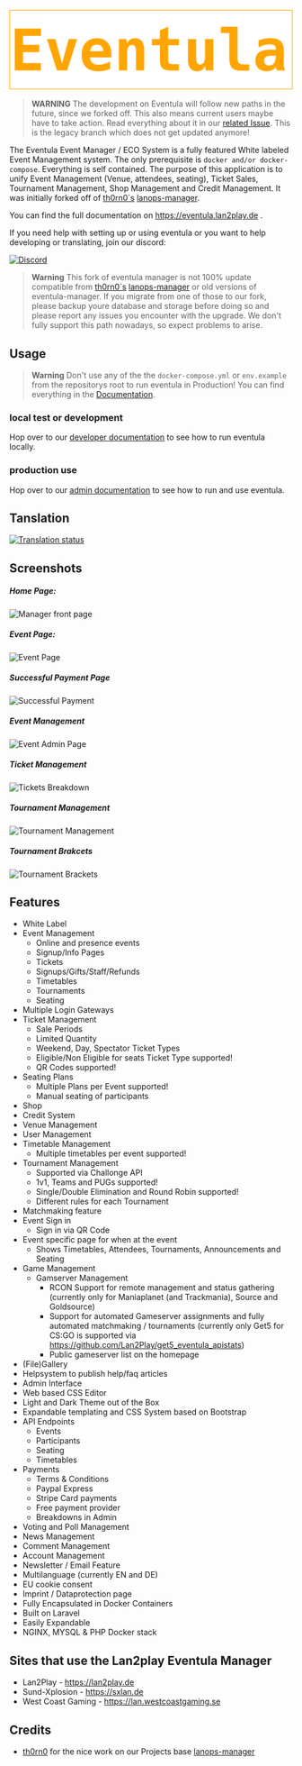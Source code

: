 ![Eventula Logo](resources/images/eventula_sample_logo.png)

> **WARNING**
> The development on Eventula will follow new paths in the future, since we forked off. This also means current users maybe have to take action. Read everything about it in our [related Issue](https://github.com/Lan2Play/eventula-manager/issues/842). This is the legacy branch which does not get updated anymore!


The Eventula Event Manager / ECO System is a fully featured White labeled Event Management system. The only prerequisite is `docker and/or docker-compose`. Everything is self contained. The purpose of this application is to unify Event Management (Venue, attendees, seating), Ticket Sales, Tournament Management, Shop Management and Credit Management. It was initially forked off of [th0rn0`s](https://github.com/th0rn0) [lanops-manager](https://github.com/th0rn0/lanops-manager).

<!-- commented out because of the downtimes -->
<!-- https://eventula.com -->

You can find the full documentation on https://eventula.lan2play.de .

If you need help with setting up or using eventula or you want to help developing or translating, join our discord:


[![Discord](https://discordapp.com/api/guilds/748086853449810013/widget.png?style=banner3)](https://discord.gg/zF5C9WPWFq)

<!-- commented out because of the downtimes -->
<!-- If you are using this please consider signing up to eventula for event mapping. -->

> **Warning**
> This fork of eventula manager is not 100% update compatible from [th0rn0`s](https://github.com/th0rn0) [lanops-manager](https://github.com/th0rn0/lanops-manager) or old versions of eventula-manager. If you migrate from one of those to our fork, please backup youre database and storage before doing so and please report any issues you encounter with the upgrade. We don't fully support this path nowadays, so expect problems to arise.


## Usage

> **Warning**
> Don't use any of the the ``docker-compose.yml`` or ``env.example`` from the repositorys root to run eventula in Production! You can find everything in the [Documentation](https://eventula.lan2play.de/admin/getting_started.html).


### local test or development
Hop over to our [developer documentation](https://eventula.lan2play.de/dev/getting_started.html) to see how to run eventula locally.

### production use
Hop over to our [admin documentation](https://eventula.lan2play.de/admin/getting_started.html) to see how to run and use eventula.


## Tanslation

[![Translation status](https://translate.lan2play.de/widgets/eventula-manager/-/multi-auto.svg)](https://translate.lan2play.de/engage/eventula-manager/)

## Screenshots
##### Home Page:

![Manager front page](https://raw.githubusercontent.com/Lan2Play/eventula-manager/legacy/resources/images/home-page.png)
##### Event Page:
![Event Page](https://raw.githubusercontent.com/Lan2Play/eventula-manager/legacy/resources/images/events-page.png)
##### Successful Payment Page
![Successful Payment](https://raw.githubusercontent.com/Lan2Play/eventula-manager/legacy/resources/images/success-payment-page.png)
##### Event Management
![Event Admin Page](https://raw.githubusercontent.com/Lan2Play/eventula-manager/legacy/resources/images/events-management-page.png)
##### Ticket Management
![Tickets Breakdown](https://raw.githubusercontent.com/Lan2Play/eventula-manager/legacy/resources/images/tickets-management-page.png)
##### Tournament Management
![Tournament Management](https://raw.githubusercontent.com/Lan2Play/eventula-manager/legacy/resources/images/tournaments-management-page.png)
##### Tournament Brakcets
![Tournament Brackets](https://raw.githubusercontent.com/Lan2Play/eventula-manager/legacy/resources/images/tournaments-brackets-page.png)

## Features

- White Label
- Event Management
  - Online and presence events
  - Signup/Info Pages
  - Tickets
  - Signups/Gifts/Staff/Refunds
  - Timetables
  - Tournaments
  - Seating
- Multiple Login Gateways
- Ticket Management
  - Sale Periods
  - Limited Quantity
  - Weekend, Day, Spectator Ticket Types
  - Eligible/Non Eligible for seats Ticket Type supported!
  - QR Codes supported!
- Seating Plans
  - Multiple Plans per Event supported!
  - Manual seating of participants
- Shop
- Credit System
- Venue Management
- User Management
- Timetable Management
  - Multiple timetables per event supported!
- Tournament Management
  - Supported via Challonge API
  - 1v1, Teams and PUGs supported!
  - Single/Double Elimination and Round Robin supported!
  - Different rules for each Tournament
- Matchmaking feature
- Event Sign in
  - Sign in via QR Code
- Event specific page for when at the event
  - Shows Timetables, Attendees, Tournaments, Announcements and Seating
- Game Management
  - Gamserver Management
    - RCON Support for remote management and status gathering (currently only for Maniaplanet (and Trackmania), Source and Goldsource)
    - Support for automated Gameserver assignments and fully automated matchmaking / tournaments (currently only Get5 for CS:GO is supported via https://github.com/Lan2Play/get5_eventula_apistats)
    - Public gameserver list on the homepage
- (File)Gallery
- Helpsystem to publish help/faq articles
- Admin Interface
- Web based CSS Editor
- Light and Dark Theme out of the Box
- Expandable templating and CSS System based on Bootstrap
- API Endpoints
  - Events
  - Participants
  - Seating
  - Timetables
- Payments
  - Terms & Conditions
  - Paypal Express
  - Stripe Card payments
  - Free payment provider
  - Breakdowns in Admin
- Voting and Poll Management
- News Management
- Comment Management
- Account Management
- Newsletter / Email Feature
- Multilanguage (currently EN and DE)
- EU cookie consent
- Imprint / Dataprotection page
- Fully Encapsulated in Docker Containers
- Built on Laravel
- Easily Expandable
- NGINX, MYSQL & PHP Docker stack



## Sites that use the Lan2play Eventula Manager

- Lan2Play - https://lan2play.de
- Sund-Xplosion - https://sxlan.de
- West Coast Gaming - https://lan.westcoastgaming.se

## Credits
- [th0rn0](https://github.com/th0rn0) for the nice work on our Projects base [lanops-manager](https://github.com/th0rn0/lanops-manager)